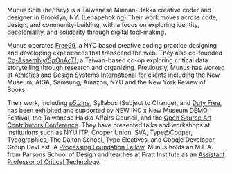 Munus Shih (he/they) is a Taiwanese Minnan-Hakka creative coder and designer in Brooklyn, NY. (Lenapehoking) Their work moves across code, design, and community-building, with a focus on exploring identity, decoloniality, and solidarity through digital tool-making.

Munus operates [Free99](https://www.demofestival.org/presenters/free99), a NYC based creative coding practice designing and developing experiences that transcend the web. They also co-founded [Co-Assembly/SpOnAcT!](https://co-assembly.com), a Taiwan-based co-op exploring critical data storytelling through research and organizing. Previously, Munus has worked at [Athletics](https://athleticsnyc.com) and [Design Systems International](https://designsystems.international) for clients including the New Museum, AIGA, Samsung, Amazon, NYU and the New York Review of Books.

Their work, including [p5.zine](http://github.com/munusshih/p5.genzine), Syllabus (Subject to Change), and [Duty Free](https://www.munusshih.com/duty-free), has been exhibited and supported by NEW INC x New Museum DEMO Festival, the Taiwanese Hakka Affairs Council, and the [Open Source Art Contributors Conference](https://github.com/processing/OSACC-p5.js-Access-Report). They have presented talks and workshops at institutions such as NYU ITP, Cooper Union, SVA, Type@Cooper, Typographics, The Dalton School, Type Electives, and Google Developer Group DevFest. A [Processing Foundation Fellow](http://medium.com/processing-foundation/begincontour-從等高線開始-a-critical-anti-colonial-and-intersectional-pedagogy-to-taiwanese-creative-f44d67fd0ccb), Munus holds an M.F.A. from Parsons School of Design and teaches at Pratt Institute as an [Assistant Professor of Critical Technology](https://www.pratt.edu/people/munus-shih/).
